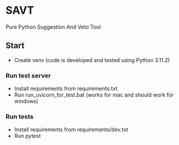 # SAVT
Pure Python Suggestion And Veto Tool

## Start
- Create venv (code is developed and tested using Python 3.11.2)

### Run test server
- Install requirements from requirements.txt
- Run run_uvicorn_for_test.bat (works for mac and should work for windows)
  
### Run tests
- Install requirements from requirements/dev.txt
- Run pytest

